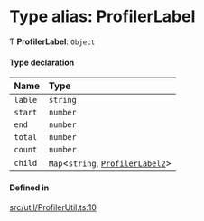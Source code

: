 # Type alias: ProfilerLabel

Ƭ **ProfilerLabel**: `Object`

#### Type declaration

| Name | Type |
| :------ | :------ |
| `lable` | `string` |
| `start` | `number` |
| `end` | `number` |
| `total` | `number` |
| `count` | `number` |
| `child` | `Map`<`string`, [`ProfilerLabel2`](ProfilerLabel2.md)\> |

#### Defined in

[src/util/ProfilerUtil.ts:10](https://github.com/Orillusion/orillusion/blob/main/src/util/ProfilerUtil.ts#L10)
